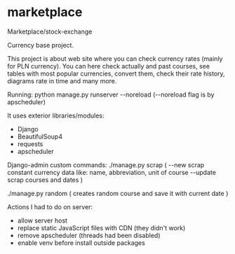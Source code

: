 # marketplace
Marketplace/stock-exchange

Currency base project.

This project is about web site where you can check currency rates (mainly for PLN currency).
You can here check actually and past courses, see tables with most popular currencies, convert them,
check their rate history, diagrams rate in time and many more.

Running:
  python manage.py runserver --noreload 
  (--noreload flag is by apscheduler)

It uses exterior libraries/modules:
  - Django
  - BeautifulSoup4
  - requests
  - apscheduler
  
Django-admin custom commands:
  ./manage.py scrap (
    --new      scrap constant currency data like: name, abbreviation, unit of course
    --update   scrap courses and dates
  )
  
  ./manage.py random (
    creates random course and save it with current date
  )

Actions I had to do on server:
  - allow server host
  - replace static JavaScript files with CDN (they didn't work)
  - remove apscheduler (threads had been disabled)
  - enable venv before install outside packages
